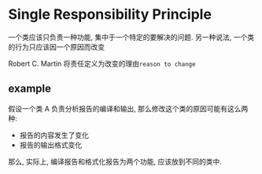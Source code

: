 # Single Responsibility Principle

一个类应该只负责一种功能, 集中于一个特定的要解决的问题.
另一种说法, 一个类的行为只应该因一个原因而改变

Robert C. Martin 将责任定义为改变的理由`reason to change`

## example

假设一个类 A 负责分析报告的编译和输出, 那么修改这个类的原因可能有这么两种:

- 报告的内容发生了变化
- 报告的输出格式变化

那么, 实际上, 编译报告和格式化报告为两个功能, 应该放到不同的类中.
